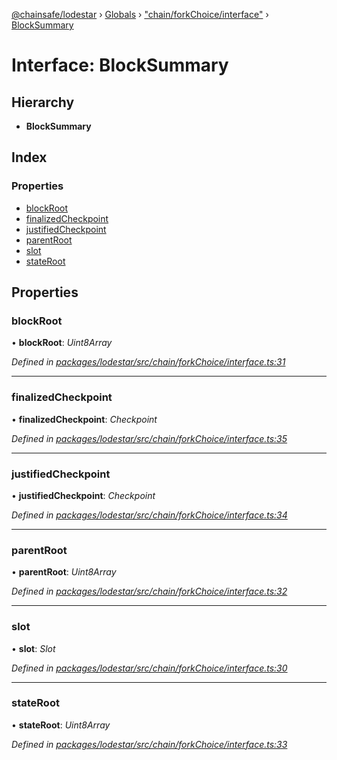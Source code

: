 [@chainsafe/lodestar](../README.md) › [Globals](../globals.md) › ["chain/forkChoice/interface"](../modules/_chain_forkchoice_interface_.md) › [BlockSummary](_chain_forkchoice_interface_.blocksummary.md)

# Interface: BlockSummary

## Hierarchy

* **BlockSummary**

## Index

### Properties

* [blockRoot](_chain_forkchoice_interface_.blocksummary.md#blockroot)
* [finalizedCheckpoint](_chain_forkchoice_interface_.blocksummary.md#finalizedcheckpoint)
* [justifiedCheckpoint](_chain_forkchoice_interface_.blocksummary.md#justifiedcheckpoint)
* [parentRoot](_chain_forkchoice_interface_.blocksummary.md#parentroot)
* [slot](_chain_forkchoice_interface_.blocksummary.md#slot)
* [stateRoot](_chain_forkchoice_interface_.blocksummary.md#stateroot)

## Properties

###  blockRoot

• **blockRoot**: *Uint8Array*

*Defined in [packages/lodestar/src/chain/forkChoice/interface.ts:31](https://github.com/ChainSafe/lodestar/blob/f41191172/packages/lodestar/src/chain/forkChoice/interface.ts#L31)*

___

###  finalizedCheckpoint

• **finalizedCheckpoint**: *Checkpoint*

*Defined in [packages/lodestar/src/chain/forkChoice/interface.ts:35](https://github.com/ChainSafe/lodestar/blob/f41191172/packages/lodestar/src/chain/forkChoice/interface.ts#L35)*

___

###  justifiedCheckpoint

• **justifiedCheckpoint**: *Checkpoint*

*Defined in [packages/lodestar/src/chain/forkChoice/interface.ts:34](https://github.com/ChainSafe/lodestar/blob/f41191172/packages/lodestar/src/chain/forkChoice/interface.ts#L34)*

___

###  parentRoot

• **parentRoot**: *Uint8Array*

*Defined in [packages/lodestar/src/chain/forkChoice/interface.ts:32](https://github.com/ChainSafe/lodestar/blob/f41191172/packages/lodestar/src/chain/forkChoice/interface.ts#L32)*

___

###  slot

• **slot**: *Slot*

*Defined in [packages/lodestar/src/chain/forkChoice/interface.ts:30](https://github.com/ChainSafe/lodestar/blob/f41191172/packages/lodestar/src/chain/forkChoice/interface.ts#L30)*

___

###  stateRoot

• **stateRoot**: *Uint8Array*

*Defined in [packages/lodestar/src/chain/forkChoice/interface.ts:33](https://github.com/ChainSafe/lodestar/blob/f41191172/packages/lodestar/src/chain/forkChoice/interface.ts#L33)*
